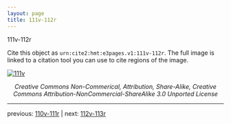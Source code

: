 ```yaml
---
layout: page
title: 111v-112r
---
```


111v-112r

Cite this object as `urn:cite2:hmt:e3pages.v1:111v-112r`. The full image is linked to a citation tool you can use to cite regions of the image.

[![111v](http://www.homermultitext.org/iipsrv?IIIF=/project/homer/pyramidal/deepzoom/hmt/e3bifolio/v1/E3_111v_112r.tif/full/800,/0/default.jpg)](http://www.homermultitext.org/ict2/?urn=urn:cite2:hmt:e3bifolio.v1:E3_111v_112r) 

<p style="text-align: center; font-style: italic;">Creative Commons Non-Commerical, Attribution, Share-Alike, Creative Commons Attribution-NonCommercial-ShareAlike 3.0 Unported License</p>

---

previous: [110v-111r](../110v-111r/) | next: [112v-113r](../112v-113r/)